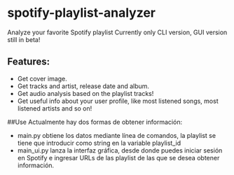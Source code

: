 # spotify-playlist-analyzer
Analyze your favorite Spotify playlist
Currently only CLI version, GUI version still in beta!

## Features:
- Get cover image.
- Get tracks and artist, release date and album.
- Get audio analysis based on the playlist tracks!
- Get useful info about your user profile, like most listened songs, most listened artists and so on!

##Use
Actualmente hay dos formas de obtener información:
- main.py obtiene los datos mediante línea de comandos, la playlist se tiene que introducir como string en la variable playlist_id
- main_ui.py lanza la interfaz gráfica, desde donde puedes iniciar sesión en Spotify e ingresar URLs de las playlist de las que se desea obtener información.

